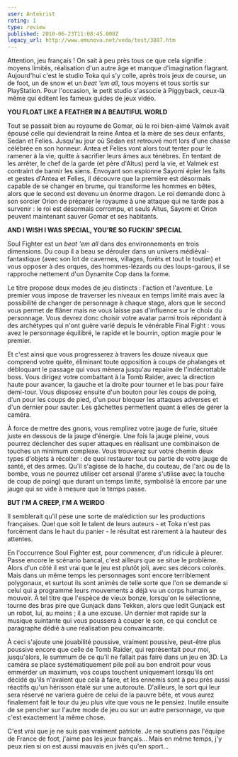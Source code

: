 ```yaml
---
user: Antekrist
rating: 1
type: review
published: 2010-06-23T11:08:45.000Z
legacy_url: http://www.emunova.net/veda/test/3887.htm
---
```

Attention, jeu français ! On sait à peu près tous ce que cela signifie : moyens limités, réalisation d'un autre âge et manque d'imagination flagrant. Aujourd'hui c'est le studio Toka qui s'y colle, après trois jeux de course, un de foot, un de snow et un _beat 'em all_, tous moyens et tous sortis sur PlayStation. Pour l'occasion, le petit studio s'associe à Piggyback, ceux-là même qui éditent les fameux guides de jeux vidéo.  

  

**YOU FLOAT LIKE A FEATHER IN A BEAUTIFUL WORLD**  

Tout se passait bien au royaume de Gomar, où le roi bien-aimé Valmek avait épousé celle qui deviendrait la reine Antea et la mère de ses deux enfants, Sedan et Felies. Jusqu'au jour où Sedan est retrouvé mort lors d'une chasse célébrée en son honneur. Antea et Felies vont alors tout tenter pour le ramener à la vie, quitte à sacrifier leurs âmes aux ténèbres. En tentant de les arrêter, le chef de la garde (et père d'Altus) perd la vie, et Valmek est contraint de bannir les siens. Envoyant son espionne Sayomi épier les faits et gestes d'Antea et Felies, il découvre que la première est désormais capable de se changer en brume, qui transforme les hommes en bêtes, alors que le second est devenu un énorme dragon. Le roi demande donc à son sorcier Orion de préparer le royaume à une attaque qui ne tarde pas à survenir : le roi est désormais corrompu, et seuls Altus, Sayomi et Orion peuvent maintenant sauver Gomar et ses habitants.  

  

**AND I WISH I WAS SPECIAL, YOU'RE SO FUCKIN' SPECIAL**  

Soul Fighter est un _beat 'em all_ dans des environnements en trois dimensions. Du coup il a beau se dérouler dans un univers médiéval-fantastique (avec son lot de cavernes, villages, forêts et tout le toutim) et vous opposer à des orques, des hommes-lézards ou des loups-garous, il se rapproche nettement d'un Dynamite Cop dans la forme.  

Le titre propose deux modes de jeu distincts : l'action et l'aventure. Le premier vous impose de traverser les niveaux en temps limité mais avec la possibilité de changer de personnage à chaque stage, alors que le second vous permet de flâner mais ne vous laisse pas d'influence sur le choix du personnage. Vous devrez donc choisir votre avatar parmi trois répondant à des archétypes qui n'ont guère varié depuis le vénérable Final Fight : vous avez le personnage équilibré, le rapide et le bourrin, option magie pour le premier.  

Et c'est ainsi que vous progresserez à travers les douze niveaux que comprend votre quête, éliminant toute opposition à coups de phalanges et débloquant le passage qui vous mènera jusqu'au repaire de l'indécrottable boss. Vous dirigez votre combattant à la Tomb Raider, avec la direction haute pour avancer, la gauche et la droite pour tourner et le bas pour faire demi-tour. Vous disposez ensuite d'un bouton pour les coups de poing, d'un pour les coups de pied, d'un pour bloquer les attaques adverses et d'un dernier pour sauter. Les gâchettes permettent quant à elles de gérer la caméra.  

À force de mettre des gnons, vous remplirez votre jauge de furie, située juste en dessous de la jauge d'énergie. Une fois la jauge pleine, vous pourrez déclencher des super attaques en réalisant une combinaison de touches un minimum complexe. Vous trouverez sur votre chemin deux types d'objets à récolter : de quoi restaurer tout ou partie de votre jauge de santé, et des armes. Qu'il s'agisse de la hache, du couteau, de l'arc ou de la bombe, vous ne pourrez utiliser cet arsenal (l'arme s'utilise avec la touche de coup de poing) que durant un temps limité, symbolisé là encore par une jauge qui se vide à mesure que le temps passe.  

  

**BUT I'M A CREEP, I'M A WEIRDO**  

Il semblerait qu'il pèse une sorte de malédiction sur les productions françaises. Quel que soit le talent de leurs auteurs - et Toka n'est pas forcément dans le haut du panier - le résultat est rarement à la hauteur des attentes.  

En l'occurrence Soul Fighter est, pour commencer, d'un ridicule à pleurer. Passe encore le scénario bancal, c'est ailleurs que se situe le problème. Alors d'un côté il est vrai que le jeu est plutôt joli, avec ses décors colorés. Mais dans un même temps les personnages sont encore terriblement polygonaux, et surtout ils sont animés de telle sorte que l'on se demande si celui qui a programmé leurs mouvements a déjà vu un corps humain se mouvoir. À tel titre que l'espèce de vieux bonze, lorsqu'on le sélectionne, tourne des bras pire que Gunjack dans Tekken, alors que ledit Gunjack est un robot, lui, au moins ; il a une excuse. Un dernier mot rapide sur la musique suintante qui vous poussera à couper le son, ce qui conclut ce paragraphe dédié à une réalisation peu convaincante.  

À ceci s'ajoute une jouabilité poussive, vraiment poussive, peut-être plus poussive encore que celle de Tomb Raider, qui représentait pour moi, jusqu'alors, le summum de ce qu'il ne fallait pas faire dans un jeu en 3D. La caméra se place systématiquement pile poil au bon endroit pour vous emmerder un maximum, vos coups touchent uniquement lorsqu'ils ont décidé qu'ils n'avaient que cela à faire, et les ennemis sont à peu près aussi réactifs qu'un hérisson étalé sur une autoroute. D'ailleurs, le sort qui leur sera réservé ne variera guère de celui de la pauvre bête, et vous aurez finalement fait le tour du jeu plus vite que vous ne le pensiez. Inutile ensuite de se pencher sur l'autre mode de jeu ou sur un autre personnage, vu que c'est exactement la même chose.  

C'est vrai que je ne suis pas vraiment patriote. Je ne soutiens pas l'équipe de France de foot, j'aime pas les jeux français... Mais en même temps, j'y peux rien si on est aussi mauvais en jivés qu'en sport...